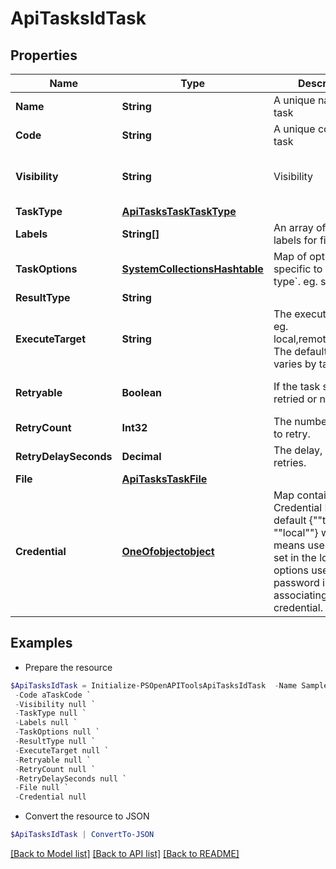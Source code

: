 # ApiTasksIdTask
## Properties

Name | Type | Description | Notes
------------ | ------------- | ------------- | -------------
**Name** | **String** | A unique name for the task | [optional] 
**Code** | **String** | A unique code for the task | [optional] 
**Visibility** | **String** | Visibility | [optional] [default to "private"]
**TaskType** | [**ApiTasksTaskTaskType**](ApiTasksTaskTaskType.md) |  | [optional] 
**Labels** | **String[]** | An array of Category labels for filtering | [optional] 
**TaskOptions** | [**SystemCollectionsHashtable**](.md) | Map of options specific to each &#x60;task type&#x60;. eg. script | [optional] 
**ResultType** | **String** |  | [optional] 
**ExecuteTarget** | **String** | The execution target. eg. local,remote,resource. The default value varies by task type.  | [optional] 
**Retryable** | **Boolean** | If the task should be retried or not. | [optional] [default to $false]
**RetryCount** | **Int32** | The number of times to retry. | [optional] 
**RetryDelaySeconds** | **Decimal** | The delay, between retries. | [optional] 
**File** | [**ApiTasksTaskFile**](ApiTasksTaskFile.md) |  | [optional] 
**Credential** | [**OneOfobjectobject**](OneOfobjectobject.md) | Map containing Credential ID or the default {&quot;&quot;type&quot;&quot;: &quot;&quot;local&quot;&quot;}  which means use the values set in the local task options username and password instead of associating a credential.  | [optional] 

## Examples

- Prepare the resource
```powershell
$ApiTasksIdTask = Initialize-PSOpenAPIToolsApiTasksIdTask  -Name Sample Task `
 -Code aTaskCode `
 -Visibility null `
 -TaskType null `
 -Labels null `
 -TaskOptions null `
 -ResultType null `
 -ExecuteTarget null `
 -Retryable null `
 -RetryCount null `
 -RetryDelaySeconds null `
 -File null `
 -Credential null
```

- Convert the resource to JSON
```powershell
$ApiTasksIdTask | ConvertTo-JSON
```

[[Back to Model list]](../README.md#documentation-for-models) [[Back to API list]](../README.md#documentation-for-api-endpoints) [[Back to README]](../README.md)

